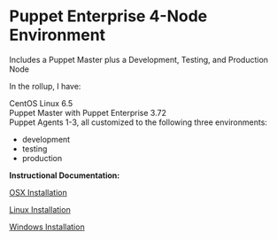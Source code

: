 # Puppet Enterprise 4-Node Environment
Includes a Puppet Master plus a Development, Testing, and Production Node

In the rollup, I have:

CentOS Linux 6.5<br>
Puppet Master with Puppet Enterprise 3.72<br>
Puppet Agents 1-3, all customized to the following three environments:<br>
- development<br>
- testing<br>
- production<br>

**Instructional Documentation:**

[OSX Installation](https://github.com/cvquesty/centos65-pe372/blob/master/doc/README_OSX.md)

[Linux Installation](https://github.com/cvquesty/centos65-pe372/blob/master/doc/README_Linux.md)

[Windows Installation](https://github.com/cvquesty/centos65-pe372/blob/master/doc/README_Winows.md)
